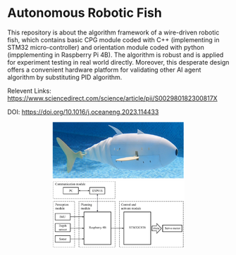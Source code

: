 # Autonomous Robotic Fish
This repository is about the algorithm framework of a wire-driven robotic fish, which contains basic CPG module coded with C++ (implementing in STM32 micro-controller) and orientation module coded with python (impplementing in Raspberry Pi 4B). The algorithm is robust and is applied for experiment testing in real world directly. Moreover, this desperate design offers a convenient hardware platform for validating other AI agent algorithm by substituting PID algorithm. 

Relevent Links: https://www.sciencedirect.com/science/article/pii/S002980182300817X

DOI: https://doi.org/10.1016/j.oceaneng.2023.114433


<div align="center">
  <img src="images/Prototype.png" style="width: 300px; height: auto>
</div>



\nHareware framework
<div align="center">
  <img src="images/Hareware framework.png" style="width: 300px; height: auto>
</div>



Controller diagram
<div align="center">
  <img src="images/Control diagram.png" style="width: 300px; height: auto>
</div>



